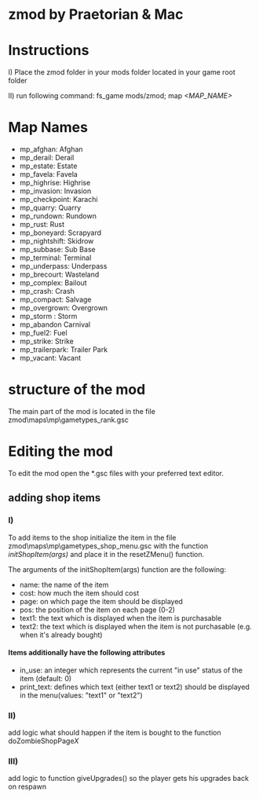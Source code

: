 # zmod by Praetorian & Mac

# Instructions
I) Place the zmod folder in your mods folder located in your game root folder

II) run following command: fs_game mods/zmod; map *<MAP_NAME>*

# Map Names
- mp_afghan:		Afghan
- mp_derail:		Derail
- mp_estate:		Estate
- mp_favela:		Favela
- mp_highrise:		Highrise
- mp_invasion:		Invasion
- mp_checkpoint:	Karachi
- mp_quarry:		Quarry
- mp_rundown:		Rundown
- mp_rust:			Rust
- mp_boneyard:		Scrapyard
- mp_nightshift:	Skidrow
- mp_subbase:		Sub Base
- mp_terminal:		Terminal
- mp_underpass:		Underpass
- mp_brecourt:		Wasteland 
- mp_complex:		Bailout
- mp_crash:			Crash
- mp_compact:		Salvage
- mp_overgrown:		Overgrown
- mp_storm :		Storm
- mp_abandon 		Carnival 
- mp_fuel2:			Fuel
- mp_strike:		Strike
- mp_trailerpark:	Trailer Park
- mp_vacant:		Vacant

# structure of the mod
The main part of the mod is located in the file zmod\maps\mp\gametypes\_rank.gsc
# Editing the mod
To edit the mod open the *.gsc files with your preferred text editor.
## adding shop items
### I)
To add items to the shop initialize the item in the file zmod\maps\mp\gametypes\_shop_menu.gsc with the function *initShopItem(args)* and place it in the resetZMenu() function.

The arguments of the initShopItem(args) function are the following:

- name:	the name of the item
- cost: 	how much the item should cost
- page: 	on which page the item should be displayed
- pos: 	the position of the item on each page (0-2)
- text1: 	the text which is displayed when the item is purchasable
- text2: 	the text which is displayed when the item is not purchasable (e.g. when it's already bought)

#### Items additionally have the following attributes
- in_use:		an integer which represents the current "in use" status of the item (default: 0)
- print_text:	defines which text (either text1 or text2) should be displayed in the menu(values: "text1" or "text2")
### II)
add logic what should happen if the item is bought to the function doZombieShopPage*X*
### III)
add logic to function giveUpgrades() so the player gets his upgrades back on respawn